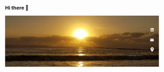 ### Hi there 👋
[![Header](https://github.com/vicky1in/vicky1in/raw/master/assets/VickyLin.gif "Header")](https://www.linkedin.com/in/vickylinau/)


<!--
**vicky1in/vicky1in** is a ✨ _special_ ✨ repository because its `README.md` (this file) appears on your GitHub profile.

Here are some ideas to get you started:

- 🔭 I’m currently working on ...
- 🌱 I’m currently learning ...
- 👯 I’m looking to collaborate on ...
- 🤔 I’m looking for help with ...
- 💬 Ask me about ...
- 📫 How to reach me: ...
- 😄 Pronouns: ...
- ⚡ Fun fact: ...
-->
